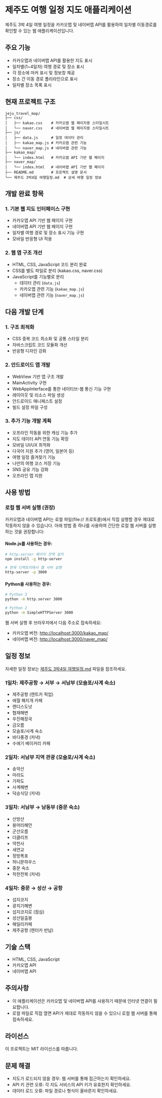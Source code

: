 # 제주도 여행 일정 지도 애플리케이션

제주도 3박 4일 여행 일정을 카카오맵 및 네이버맵 API를 활용하여 일차별 이동경로를 확인할 수 있는 웹 애플리케이션입니다.

## 주요 기능

- 카카오맵과 네이버맵 API를 활용한 지도 표시
- 일차별(1~4일차) 여행 경로 및 장소 표시
- 각 장소에 마커 표시 및 정보창 제공
- 장소 간 이동 경로 폴리라인으로 표시
- 일차별 장소 목록 표시

## 현재 프로젝트 구조

```
jeju_travel_map/
├── css/
│   ├── kakao.css    # 카카오맵 웹 페이지용 스타일시트
│   └── naver.css    # 네이버맵 웹 페이지용 스타일시트
├── js/
│   ├── data.js      # 일정 데이터 관리
│   ├── kakao_map.js # 카카오맵 관련 기능
│   └── naver_map.js # 네이버맵 관련 기능
├── kakao_map/
│   └── index.html   # 카카오맵 API 기반 웹 페이지
├── naver_map/
│   └── index.html   # 네이버맵 API 기반 웹 페이지
├── README.md        # 프로젝트 설명 문서
└── 제주도 3박4일 여행일정.md  # 상세 여행 일정 정보
```

## 개발 완료 항목

### 1. 기본 웹 지도 인터페이스 구현
- 카카오맵 API 기반 웹 페이지 구현
- 네이버맵 API 기반 웹 페이지 구현
- 일차별 여행 경로 및 장소 표시 기능 구현
- 모바일 반응형 UI 적용

### 2. 웹 앱 구조 개선
- HTML, CSS, JavaScript 코드 분리 완료
- CSS를 별도 파일로 분리 (kakao.css, naver.css)
- JavaScript를 기능별로 분리
  - 데이터 관리 (`data.js`)
  - 카카오맵 관련 기능 (`kakao_map.js`)
  - 네이버맵 관련 기능 (`naver_map.js`)

## 다음 개발 단계

### 1. 구조 최적화
- CSS 중복 코드 최소화 및 공통 스타일 분리
- 자바스크립트 코드 모듈화 개선
- 반응형 디자인 강화

### 2. 안드로이드 앱 개발
- WebView 기반 앱 구조 개발
- MainActivity 구현
- WebAppInterface를 통한 네이티브-웹 통신 기능 구현
- 레이아웃 및 리소스 파일 생성
- 안드로이드 매니페스트 설정
- 빌드 설정 파일 구성

### 3. 추가 기능 개발 계획
- 오프라인 작동을 위한 캐싱 기능 추가
- 지도 데이터 API 연동 기능 확장
- 모바일 UI/UX 최적화
- 다국어 지원 추가 (영어, 일본어 등)
- 여행 일정 즐겨찾기 기능
- 나만의 여행 코스 저장 기능
- SNS 공유 기능 강화
- 오프라인 맵 지원

## 사용 방법

### 로컬 웹 서버 실행 (권장)

카카오맵과 네이버맵 API는 로컬 파일(file:// 프로토콜)에서 직접 실행할 경우 제대로 작동하지 않을 수 있습니다. 아래 방법 중 하나를 사용하여 간단한 로컬 웹 서버를 실행하는 것을 권장합니다:

#### Node.js를 사용하는 경우:

```bash
# http-server 패키지 전역 설치
npm install -g http-server

# 현재 디렉토리에서 웹 서버 실행
http-server -p 3000
```

#### Python을 사용하는 경우:

```bash
# Python 3
python -m http.server 3000

# Python 2
python -m SimpleHTTPServer 3000
```

웹 서버 실행 후 브라우저에서 다음 주소로 접속하세요:
- 카카오맵 버전: [http://localhost:3000/kakao_map/](http://localhost:3000/kakao_map/)
- 네이버맵 버전: [http://localhost:3000/naver_map/](http://localhost:3000/naver_map/)

## 일정 정보

자세한 일정 정보는 [제주도 3박4일 여행일정.md](./제주도%203박4일%20여행일정.md) 파일을 참조하세요.

### 1일차: 제주공항 → 서부 → 서남부 (모슬포/사계 숙소)
- 제주공항 (렌트카 픽업)
- 애월 해지개 카페
- 랜디스도넛
- 협재해변
- 우진해장국
- 금오름
- 모슬포/사계 숙소
- 바다풍경 (저녁)
- 수애기 베이커리 카페

### 2일차: 서남부 지역 관광 (모슬포/사계 숙소)
- 송악산
- 마라도
- 가파도
- 사계해변
- 덕승식당 (저녁)

### 3일차: 서남부 → 남동부 (중문 숙소)
- 산방산
- 용머리해안
- 군산오름
- 더클리프
- 약천사
- 새연교
- 정방폭포
- 허니문하우스
- 중문 숙소
- 착한전복 (저녁)

### 4일차: 중문 → 성산 → 공항
- 섭지코지
- 광치기해변
- 섭지코지로 (점심)
- 성산일출봉
- 해일리카페
- 제주공항 (렌터카 반납)

## 기술 스택

- HTML, CSS, JavaScript
- 카카오맵 API
- 네이버맵 API

## 주의사항

- 이 애플리케이션은 카카오맵 및 네이버맵 API를 사용하기 때문에 인터넷 연결이 필요합니다.
- 로컬 파일로 직접 열면 API가 제대로 작동하지 않을 수 있으니 로컬 웹 서버를 통해 접속하세요.

## 라이선스

이 프로젝트는 MIT 라이선스를 따릅니다.

## 문제 해결

- 지도가 로드되지 않을 경우: 웹 서버를 통해 접근하는지 확인하세요.
- API 키 관련 오류: 각 지도 서비스의 API 키가 유효한지 확인하세요.
- 데이터 로드 오류: 파일 경로나 형식이 올바른지 확인하세요. 
